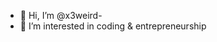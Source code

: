 - 👋 Hi, I’m @x3weird-
- 👀 I’m interested in coding & entrepreneurship

<!---
arjun2364/arjun2364 is a ✨ special ✨ repository because its `README.md` (this file) appears on your GitHub profile.
You can click the Preview link to take a look at your changes.
--->
